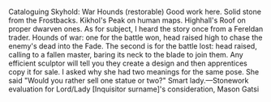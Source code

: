 Cataloguing Skyhold: War Hounds (restorable)
Good work here. Solid stone from the Frostbacks. Kikhol's Peak on human maps. Highhall's Roof on proper dwarven ones. As for subject, I heard the story once from a Fereldan trader. Hounds of war: one for the battle won, head raised high to chase the enemy's dead into the Fade. The second is for the battle lost: head raised, calling to a fallen master, baring its neck to the blade to join them. Any efficient sculptor will tell you they create a design and then apprentices copy it for sale. I asked why she had two meanings for the same pose. She said "Would you rather sell one statue or two?" Smart lady.—Stonework evaluation for Lord/Lady [Inquisitor surname]'s consideration, Mason Gatsi

